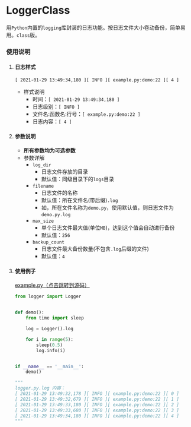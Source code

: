 # LoggerClass

用`Python`内置的`logging`库封装的日志功能。按日志文件大小卷动备份，简单易用。`class`版。

### 使用说明

1. #### 日志样式
    ```shell
    [ 2021-01-29 13:49:34,180 ][ INFO ][ example.py:demo:22 ][ 4 ]
    ```
    + 样式说明
        + 时间：`[ 2021-01-29 13:49:34,180 ]`
        + 日志级别：`[ INFO ]`
        + 文件名:函数名:行号：`[ example.py:demo:22 ]`
        + 日志内容：`[ 4 ]`

2. #### 参数说明
    + **所有参数均为可选参数**
    + 参数详解
        + `log_dir`
            + 日志文件存放的目录
            + 默认值：同级目录下的`logs`目录
        + `filename`
            + 日志文件的名称
            + 默认值：所在文件名(带后缀)`.log`
            + 如，所在文件名称为`demo.py`，使用默认值，则日志文件为`demo.py.log`
        + `max_size`
            + 单个日志文件最大值(单位`MB`)，达到这个值会自动进行备份
            + 默认值：`256`
        + `backup_count`
            + 日志文件最大备份数量(不包含`.log`后缀的文件)
            + 默认值：`4`

3. #### 使用例子
   [example.py（点击跳转到源码）](example.py)
   ```python
   from logger import Logger
   
   
   def demo():
       from time import sleep
   
       log = Logger().log
   
       for i in range(5):
           sleep(0.5)
           log.info(i)
   
   
   if __name__ == '__main__':
       demo()
   
   """
   logger.py.log 内容：
   [ 2021-01-29 13:49:32,178 ][ INFO ][ example.py:demo:22 ][ 0 ]
   [ 2021-01-29 13:49:32,679 ][ INFO ][ example.py:demo:22 ][ 1 ]
   [ 2021-01-29 13:49:33,180 ][ INFO ][ example.py:demo:22 ][ 2 ]
   [ 2021-01-29 13:49:33,680 ][ INFO ][ example.py:demo:22 ][ 3 ]
   [ 2021-01-29 13:49:34,180 ][ INFO ][ example.py:demo:22 ][ 4 ]
   """
   ```
